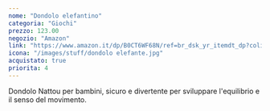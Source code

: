 ```yaml
---
nome: "Dondolo elefantino"
categoria: "Giochi"
prezzo: 123.00
negozio: "Amazon"
link: "https://www.amazon.it/dp/B0CT6WF68N/ref=br_dsk_yr_itemdt_dp?colid=3QGQUT8WCNDK0&coliid=I1ZO9L28MWNAFX&th=1"
icona: "/images/stuff/dondolo elefante.jpg"
acquistato: true
priorita: 4
---
```


Dondolo Nattou per bambini, sicuro e divertente per sviluppare l'equilibrio e il senso del movimento.
